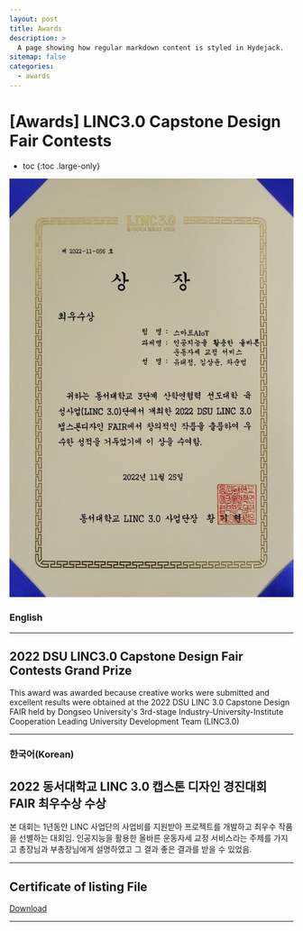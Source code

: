 ```yaml
---
layout: post
title: Awards
description: >
  A page showing how regular markdown content is styled in Hydejack.
sitemap: false
categories:
  - awards
---
```


# [Awards] LINC3.0 Capstone Design Fair Contests

* toc
{:toc .large-only}


![screenshot](/assets/img/blog/linc3.jpeg)

### English
---
## 2022 DSU LINC3.0 Capstone Design Fair Contests Grand Prize
 This award was awarded because creative works were submitted and excellent results were obtained at the 2022 DSU LINC 3.0 Capstone Design FAIR held by Dongseo University's 3rd-stage Industry-University-Institute Cooperation Leading University Development Team (LINC3.0)


 
---

### 한국어(Korean)
## 2022 동서대학교 LINC 3.0 캡스톤 디자인 경진대회 FAIR 최우수상 수상
  
  본 대회는 1년동안 LINC 사업단의 사업비를 지원받아 프로젝트를 개발하고 최우수 작품을 선별하는 대회임. 인공지능을 활용한 올바른 운동자세 교정 서비스라는 주제를 가지고 총장님과 부총장님에게 설명하였고 그 결과 좋은 결과를 받을 수 있었음.
  
---

## Certificate of listing File
[Download](https://bit.ly/3MB6aSk)

---